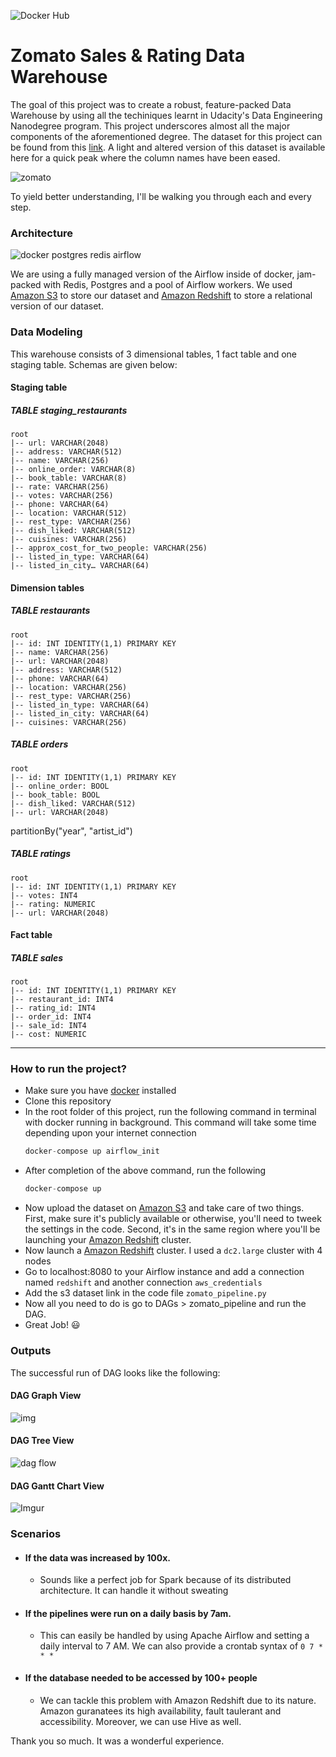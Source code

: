 ![Docker Hub](https://img.shields.io/badge/Capstone%20Project-Data%20Engineering-lightgrey?style=for-the-badge&logo=appveyor)
# Zomato Sales & Rating Data Warehouse

The goal of this project was to create a robust, feature-packed Data Warehouse by  using all the techiniques learnt in Udacity's Data Engineering Nanodegree program. This project underscores almost all the major components of the aforementioned degree. The dataset for this project can be found from this [link](https://www.kaggle.com/himanshupoddar/zomato-bangalore-restaurants). A light and altered version of this dataset is available here for a quick peak where the column names have been eased.

![zomato](https://cityspideynews.s3.amazonaws.com/uploads/spidey/202104/zomato-1619519108.png)

To yield better understanding, I'll be walking you through each and every step.
### Architecture
![docker postgres redis airflow](https://miro.medium.com/max/1052/1*JQUBRf6OscKNdrXpk8XTfQ.png)

We are using a fully managed version of the Airflow inside of docker, jam-packed with Redis, Postgres and a pool of Airflow workers. We used [Amazon S3](https://aws.amazon.com/s3/) to store our dataset and [Amazon Redshift](https://aws.amazon.com/redshift/) to store a relational version of our dataset.

### Data Modeling
This warehouse consists of 3 dimensional tables, 1 fact table and one staging table. Schemas are given below:

#### Staging table

##### TABLE staging_restaurants
~~~
root
|-- url: VARCHAR(2048)
|-- address: VARCHAR(512)
|-- name: VARCHAR(256)
|-- online_order: VARCHAR(8)
|-- book_table: VARCHAR(8)
|-- rate: VARCHAR(256)
|-- votes: VARCHAR(256)
|-- phone: VARCHAR(64)
|-- location: VARCHAR(512)
|-- rest_type: VARCHAR(256)
|-- dish_liked: VARCHAR(512)
|-- cuisines: VARCHAR(256)
|-- approx_cost_for_two_people: VARCHAR(256)
|-- listed_in_type: VARCHAR(64)
|-- listed_in_city… VARCHAR(64)
~~~

#### Dimension tables

##### TABLE restaurants

~~~~
root
|-- id: INT IDENTITY(1,1) PRIMARY KEY
|-- name: VARCHAR(256)
|-- url: VARCHAR(2048)
|-- address: VARCHAR(512)
|-- phone: VARCHAR(64)
|-- location: VARCHAR(256)
|-- rest_type: VARCHAR(256)
|-- listed_in_type: VARCHAR(64)
|-- listed_in_city: VARCHAR(64)
|-- cuisines: VARCHAR(256)
~~~~

##### TABLE orders

~~~~
root
|-- id: INT IDENTITY(1,1) PRIMARY KEY
|-- online_order: BOOL
|-- book_table: BOOL
|-- dish_liked: VARCHAR(512)
|-- url: VARCHAR(2048)
~~~~
partitionBy("year", "artist_id")

##### TABLE ratings

~~~~
root
|-- id: INT IDENTITY(1,1) PRIMARY KEY
|-- votes: INT4
|-- rating: NUMERIC
|-- url: VARCHAR(2048)
~~~~

#### Fact table

##### TABLE sales

~~~~
root
|-- id: INT IDENTITY(1,1) PRIMARY KEY
|-- restaurant_id: INT4
|-- rating_id: INT4
|-- order_id: INT4
|-- sale_id: INT4
|-- cost: NUMERIC
~~~~

--------------------------------------------
### How to run the project?
- Make sure you have [docker](https://www.docker.com/products/docker-desktop) installed 
- Clone this repository
- In the root folder of this project, run the following command in terminal with docker running in background. This command will take some time depending upon your internet connection
	```python
	docker-compose up airflow_init
	```
- After completion of the above command, run the following
	```python
	docker-compose up
	```
- Now upload the dataset on [Amazon S3](https://aws.amazon.com/s3/) and take care of two things. First, make sure it's publicly available or otherwise, you'll need to tweek the settings in the code. Second, it's in the same region where you'll be launching your  [Amazon Redshift](https://aws.amazon.com/redshift/) cluster.
- Now launch a  [Amazon Redshift](https://aws.amazon.com/redshift/) cluster. I used a `dc2.large` cluster with 4 nodes
- Go to localhost:8080 to your Airflow instance and add a connection named `redshift` and another connection `aws_credentials`
- Add the s3 dataset link in the code file `zomato_pipeline.py`
- Now all you need to do is go to DAGs > zomato_pipeline and run the DAG.
- Great Job! 😃

### Outputs
The successful run of DAG looks like the following:
#### DAG Graph View
![img](https://i.imgur.com/nZe5izg.png)
#### DAG Tree View
![dag flow](https://i.imgur.com/QCROJcS.png)
#### DAG Gantt Chart View
![Imgur](https://imgur.com/GNNnVc1.png)
### Scenarios
- ####  If the data was increased by 100x.
	- Sounds like a perfect job for Spark because of its distributed architecture. It can handle it without sweating
- ####  If the pipelines were run on a daily basis by 7am.
	- This can easily be handled by using Apache Airflow and setting a daily interval to 7 AM. We can also provide a crontab syntax of `0 7 * * *`
- #### If the database needed to be accessed by 100+ people
	- We can tackle this problem with Amazon Redshift due to its nature. Amazon guranatees its high availability, fault taulerant and accessibility. Moreover, we can use Hive as well.


Thank you so much. It was a wonderful experience.
